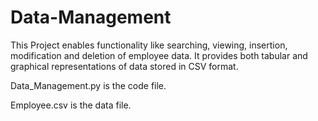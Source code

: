 # Data-Management

This Project enables functionality like searching, viewing, insertion, modification and deletion of employee data. It provides both tabular and graphical representations of data stored in CSV format.

Data_Management.py is the code file.

Employee.csv is the data file.
